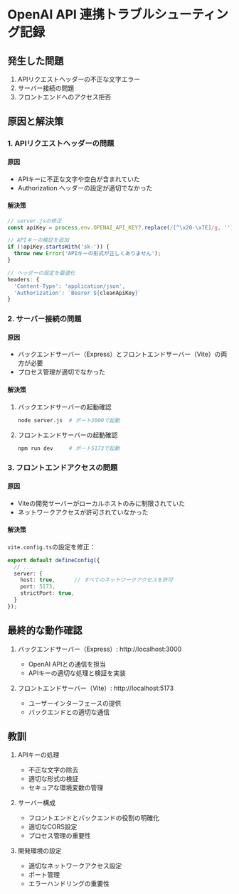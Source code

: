 # OpenAI API 連携トラブルシューティング記録

## 発生した問題

1. APIリクエストヘッダーの不正な文字エラー
2. サーバー接続の問題
3. フロントエンドへのアクセス拒否

## 原因と解決策

### 1. APIリクエストヘッダーの問題

#### 原因
- APIキーに不正な文字や空白が含まれていた
- Authorization ヘッダーの設定が適切でなかった

#### 解決策
```javascript
// server.jsの修正
const apiKey = process.env.OPENAI_API_KEY?.replace(/[^\x20-\x7E]/g, '').trim();

// APIキーの検証を追加
if (!apiKey.startsWith('sk-')) {
  throw new Error('APIキーの形式が正しくありません');
}

// ヘッダーの設定を最適化
headers: {
  'Content-Type': 'application/json',
  'Authorization': `Bearer ${cleanApiKey}`
}
```

### 2. サーバー接続の問題

#### 原因
- バックエンドサーバー（Express）とフロントエンドサーバー（Vite）の両方が必要
- プロセス管理が適切でなかった

#### 解決策
1. バックエンドサーバーの起動確認
   ```bash
   node server.js  # ポート3000で起動
   ```

2. フロントエンドサーバーの起動確認
   ```bash
   npm run dev     # ポート5173で起動
   ```

### 3. フロントエンドアクセスの問題

#### 原因
- Viteの開発サーバーがローカルホストのみに制限されていた
- ネットワークアクセスが許可されていなかった

#### 解決策
`vite.config.ts`の設定を修正：
```typescript
export default defineConfig({
  // ...
  server: {
    host: true,      // すべてのネットワークアクセスを許可
    port: 5173,
    strictPort: true,
  }
});
```

## 最終的な動作確認

1. バックエンドサーバー（Express）: http://localhost:3000
   - OpenAI APIとの通信を担当
   - APIキーの適切な処理と検証を実装

2. フロントエンドサーバー（Vite）: http://localhost:5173
   - ユーザーインターフェースの提供
   - バックエンドとの適切な通信

## 教訓

1. APIキーの処理
   - 不正な文字の除去
   - 適切な形式の検証
   - セキュアな環境変数の管理

2. サーバー構成
   - フロントエンドとバックエンドの役割の明確化
   - 適切なCORS設定
   - プロセス管理の重要性

3. 開発環境の設定
   - 適切なネットワークアクセス設定
   - ポート管理
   - エラーハンドリングの重要性 